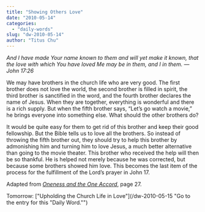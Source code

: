 ```yaml
---
title: "Showing Others Love"
date: "2010-05-14"
categories: 
  - "daily-words"
slug: "dw-2010-05-14"
author: "Titus Chu"
---
```


_And I have made Your name known to them and will yet make it known, that the love with which You have loved Me may be in them, and I in them. — John 17:26_

We may have brothers in the church life who are very good. The first brother does not love the world, the second brother is filled in spirit, the third brother is sanctified in the word, and the fourth brother declares the name of Jesus. When they are together, everything is wonderful and there is a rich supply. But when the fifth brother says, “Let’s go watch a movie,” he brings everyone into something else. What should the other brothers do?

It would be quite easy for them to get rid of this brother and keep their good fellowship. But the Bible tells us to love all the brothers. So instead of throwing the fifth brother out, they should try to help this brother by admonishing him and turning him to love Jesus, a much better alternative than going to the movie theater. This brother who received the help will then be so thankful. He is helped not merely because he was corrected, but because some brothers showed him love. This becomes the last item of the process for the fulfillment of the Lord’s prayer in John 17.

Adapted from [_Oneness and the One Accord_](/book-oneness/ "Go to the listing for this book."), page 27.

Tomorrow: ["Upholding the Church Life in Love"](/dw-2010-05-15 "Go to the entry for this "Daily Word."")

